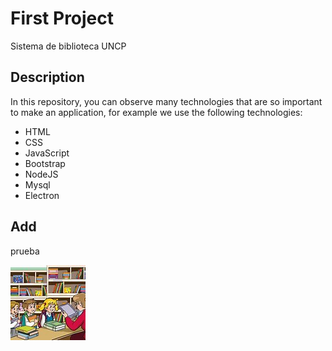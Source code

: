 # First Project

Sistema de biblioteca UNCP

## Description

In this repository, you can observe many technologies that are so important to make  an application, for example we use the following technologies: 

- HTML
- CSS
- JavaScript
- Bootstrap
- NodeJS
- Mysql 
- Electron
## Add
prueba 

![tyrone](th.jpg)